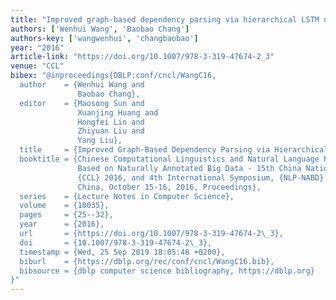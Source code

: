 ```yaml
---
title: "Improved graph-based dependency parsing via hierarchical LSTM networks"
authors: ['Wenhui Wang', 'Baobao Chang']
authors-key: ['wangwenhui', 'changbaobao']
year: "2016"
article-link: "https://doi.org/10.1007/978-3-319-47674-2_3"
venue: "CCL"
bibex: "@inproceedings{DBLP:conf/cncl/WangC16,
  author    = {Wenhui Wang and
               Baobao Chang},
  editor    = {Maosong Sun and
               Xuanjing Huang and
               Hongfei Lin and
               Zhiyuan Liu and
               Yang Liu},
  title     = {Improved Graph-Based Dependency Parsing via Hierarchical {LSTM} Networks},
  booktitle = {Chinese Computational Linguistics and Natural Language Processing
               Based on Naturally Annotated Big Data - 15th China National Conference,
               {CCL} 2016, and 4th International Symposium, {NLP-NABD} 2016, Yantai,
               China, October 15-16, 2016, Proceedings},
  series    = {Lecture Notes in Computer Science},
  volume    = {10035},
  pages     = {25--32},
  year      = {2016},
  url       = {https://doi.org/10.1007/978-3-319-47674-2\_3},
  doi       = {10.1007/978-3-319-47674-2\_3},
  timestamp = {Wed, 25 Sep 2019 18:05:46 +0200},
  biburl    = {https://dblp.org/rec/conf/cncl/WangC16.bib},
  bibsource = {dblp computer science bibliography, https://dblp.org}
}"
---
```

